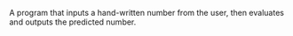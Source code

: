 A program that inputs a hand-written number from the user, then evaluates and outputs the predicted number.